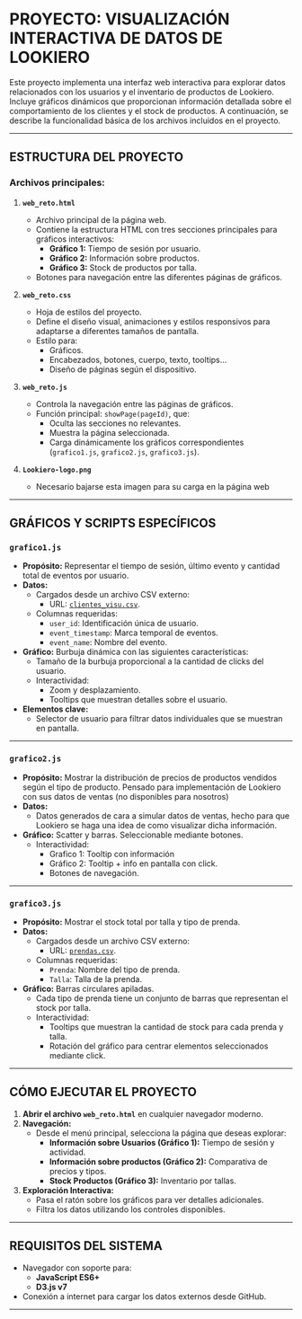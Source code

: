 # PROYECTO: VISUALIZACIÓN INTERACTIVA DE DATOS DE LOOKIERO

Este proyecto implementa una interfaz web interactiva para explorar datos relacionados con los usuarios y el inventario de productos de Lookiero. Incluye gráficos dinámicos que proporcionan información detallada sobre el comportamiento de los clientes y el stock de productos. A continuación, se describe la funcionalidad básica de los archivos incluidos en el proyecto.

---

## **ESTRUCTURA DEL PROYECTO**
### **Archivos principales**:
1. **`web_reto.html`**
   - Archivo principal de la página web.
   - Contiene la estructura HTML con tres secciones principales para gráficos interactivos:
     - **Gráfico 1:** Tiempo de sesión por usuario.
     - **Gráfico 2:** Información sobre productos.
     - **Gráfico 3:** Stock de productos por talla.
   - Botones para navegación entre las diferentes páginas de gráficos.

2. **`web_reto.css`**
   - Hoja de estilos del proyecto.
   - Define el diseño visual, animaciones y estilos responsivos para adaptarse a diferentes tamaños de pantalla.
   - Estilo para:
     - Gráficos.
     - Encabezados, botones, cuerpo, texto, tooltips...
     - Diseño de páginas según el dispositivo.

3. **`web_reto.js`**
   - Controla la navegación entre las páginas de gráficos.
   - Función principal: `showPage(pageId)`, que:
     - Oculta las secciones no relevantes.
     - Muestra la página seleccionada.
     - Carga dinámicamente los gráficos correspondientes (`grafico1.js`, `grafico2.js`, `grafico3.js`).
4. **`Lookiero-logo.png`**
   - Necesario bajarse esta imagen para su carga en la página web
---

## **GRÁFICOS Y SCRIPTS ESPECÍFICOS**

### **`grafico1.js`**
- **Propósito:** Representar el tiempo de sesión, último evento y cantidad total de eventos por usuario.
- **Datos:** 
  - Cargados desde un archivo CSV externo: 
    - URL: [`clientes_visu.csv`](https://raw.githubusercontent.com/xaabizulu/datos_visualizacion_reto10/refs/heads/main/clientes_visu.csv).
  - Columnas requeridas:
    - `user_id`: Identificación única de usuario.
    - `event_timestamp`: Marca temporal de eventos.
    - `event_name`: Nombre del evento.
- **Gráfico:** Burbuja dinámica con las siguientes características:
  - Tamaño de la burbuja proporcional a la cantidad de clicks del usuario.
  - Interactividad:
    - Zoom y desplazamiento.
    - Tooltips que muestran detalles sobre el usuario.
- **Elementos clave:**
  - Selector de usuario para filtrar datos individuales que se muestran en pantalla.

---
### **`grafico2.js`**
- **Propósito:** Mostrar la distribución de precios de productos vendidos según el tipo de producto. Pensado para implementación de Lookiero con sus datos de ventas (no disponibles para nosotros)
- **Datos:** 
  - Datos generados de cara a simular datos de ventas, hecho para que Lookiero se haga una idea de como visualizar dicha información.
- **Gráfico:** Scatter y barras. Seleccionable mediante botones.
  - Interactividad:
    - Grafico 1: Tooltip con información
    - Gráfico 2: Tooltip + info en pantalla con click.
    - Botones de navegación.

---
### **`grafico3.js`**
- **Propósito:** Mostrar el stock total por talla y tipo de prenda.
- **Datos:** 
  - Cargados desde un archivo CSV externo: 
    - URL: [`prendas.csv`](https://raw.githubusercontent.com/xaabizulu/datos_visualizacion_reto10/refs/heads/main/prendas.csv).
  - Columnas requeridas:
    - `Prenda`: Nombre del tipo de prenda.
    - `Talla`: Talla de la prenda.
- **Gráfico:** Barras circulares apiladas.
  - Cada tipo de prenda tiene un conjunto de barras que representan el stock por talla.
  - Interactividad:
    - Tooltips que muestran la cantidad de stock para cada prenda y talla.
    - Rotación del gráfico para centrar elementos seleccionados mediante click.

---

## **CÓMO EJECUTAR EL PROYECTO**
1. **Abrir el archivo `web_reto.html`** en cualquier navegador moderno.
2. **Navegación:**
   - Desde el menú principal, selecciona la página que deseas explorar:
     - **Información sobre Usuarios (Gráfico 1):** Tiempo de sesión y actividad.
     - **Información sobre productos (Gráfico 2):** Comparativa de precios y tipos.
     - **Stock Productos (Gráfico 3):** Inventario por tallas.
3. **Exploración Interactiva:**
   - Pasa el ratón sobre los gráficos para ver detalles adicionales.
   - Filtra los datos utilizando los controles disponibles.

---

## **REQUISITOS DEL SISTEMA**
- Navegador con soporte para:
  - **JavaScript ES6+**
  - **D3.js v7**
- Conexión a internet para cargar los datos externos desde GitHub.

---

